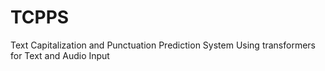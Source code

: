 # TCPPS
Text Capitalization and Punctuation Prediction System Using transformers for Text and Audio Input
